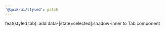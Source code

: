 ```yaml
---
'@qwik-ui/styled': patch
---
```


feat(styled tab): add data-[state=selected]:shadow-inner to Tab component
